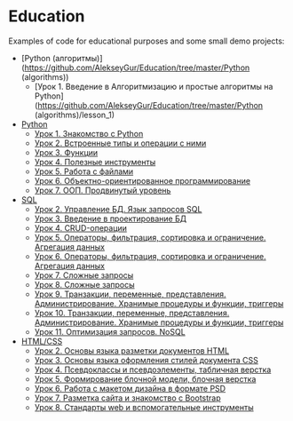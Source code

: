 # Education

Examples of code for educational purposes and some small demo projects:

- [Python (алгоритмы)](https://github.com/AlekseyGur/Education/tree/master/Python \(algorithms\))
  - [Урок 1. Введение в Алгоритмизацию и простые алгоритмы на Python](https://github.com/AlekseyGur/Education/tree/master/Python \(algorithms\)/lesson_1)
- [Python](https://github.com/AlekseyGur/Education/tree/master/Python)
  - [Урок 1. Знакомство с Python](https://github.com/AlekseyGur/Education/tree/master/Python/lesson_1)
  - [Урок 2. Встроенные типы и операции с ними](https://github.com/AlekseyGur/Education/tree/master/Python/lesson_2)
  - [Урок 3. Функции](https://github.com/AlekseyGur/Education/tree/master/Python/lesson_3)
  - [Урок 4. Полезные инструменты](https://github.com/AlekseyGur/Education/tree/master/Python/lesson_4)
  - [Урок 5. Работа с файлами](https://github.com/AlekseyGur/Education/tree/master/Python/lesson_5)
  - [Урок 6. Объектно-ориентированное программирование](https://github.com/AlekseyGur/Education/tree/master/Python/lesson_6)
  - [Урок 7. ООП. Продвинутый уровень](https://github.com/AlekseyGur/Education/tree/master/Python/lesson_7)
- [SQL](https://github.com/AlekseyGur/Education/tree/master/SQL)
  - [Урок 2. Управление БД. Язык запросов SQL](https://github.com/AlekseyGur/Education/tree/master/SQL/lesson_2)
  - [Урок 3. Введение в проектирование БД](https://github.com/AlekseyGur/Education/tree/master/SQL/lesson_3)
  - [Урок 4. CRUD-операции](https://github.com/AlekseyGur/Education/tree/master/SQL/lesson_4)
  - [Урок 5. Операторы, фильтрация, сортировка и ограничение. Агрегация данных](https://github.com/AlekseyGur/Education/tree/master/SQL/lesson_5)
  - [Урок 6. Операторы, фильтрация, сортировка и ограничение. Агрегация данных](https://github.com/AlekseyGur/Education/tree/master/SQL/lesson_6)
  - [Урок 7. Сложные запросы](https://github.com/AlekseyGur/Education/tree/master/SQL/lesson_7)
  - [Урок 8. Сложные запросы](https://github.com/AlekseyGur/Education/tree/master/SQL/lesson_8)
  - [Урок 9. Транзакции, переменные, представления. Администрирование. Хранимые процедуры и функции, триггеры](https://github.com/AlekseyGur/Education/tree/master/SQL/lesson_9)
  - [Урок 10. Транзакции, переменные, представления. Администрирование. Хранимые процедуры и функции, триггеры](https://github.com/AlekseyGur/Education/tree/master/SQL/lesson_10)
  - [Урок 11. Оптимизация запросов. NoSQL](https://github.com/AlekseyGur/Education/tree/master/SQL/lesson_11)
- [HTML/CSS](https://github.com/AlekseyGur/Education/tree/master/HTML-CSS)
  - [Урок 2. Основы языка разметки документов HTML](https://github.com/AlekseyGur/Education/tree/master/HTML-CSS/lesson_2)
  - [Урок 3. Основы языка оформления стилей документа CSS](https://github.com/AlekseyGur/Education/tree/master/HTML-CSS/lesson_3)
  - [Урок 4. Псевдоклассы и псевдоэлементы, табличная верстка](https://github.com/AlekseyGur/Education/tree/master/HTML-CSS/lesson_4)
  - [Урок 5. Формирование блочной модели, блочная верстка](https://github.com/AlekseyGur/Education/tree/master/HTML-CSS/lesson_5)
  - [Урок 6. Работа с макетом дизайна в формате PSD](https://github.com/AlekseyGur/Education/tree/master/HTML-CSS/lesson_6)
  - [Урок 7. Разметка сайта и знакомство с Bootstrap](https://github.com/AlekseyGur/Education/tree/master/HTML-CSS/lesson_7)
  - [Урок 8. Стандарты web и вспомогательные инструменты](https://github.com/AlekseyGur/Education/tree/master/HTML-CSS/lesson_8)
